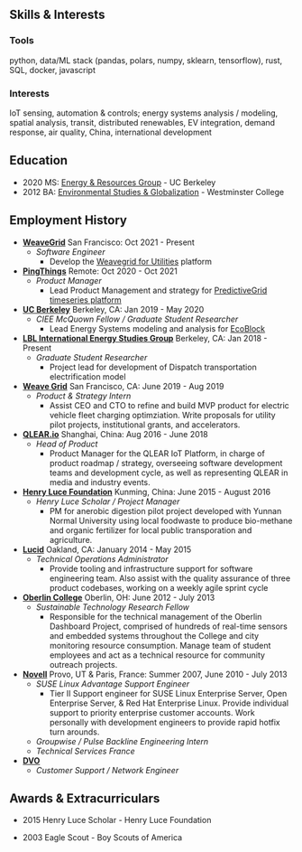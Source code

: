 ## Skills & Interests 
### Tools
python, data/ML stack (pandas, polars, numpy,  sklearn, tensorflow), rust, SQL, docker, javascript

### Interests
IoT sensing, automation & controls; energy systems analysis / modeling, spatial analysis, transit, distributed renewables, EV integration, demand response, air quality, China, international development

## Education
- 2020 MS: [Energy & Resources Group](https://erg.berkeley.edu/) - UC Berkeley
- 2012 BA: [Environmental Studies & Globalization](https://westminstercollege.edu/undergraduate/programs/environmental-studies) - Westminster College

## Employment History
- **[WeaveGrid](http:///)** San Francisco: Oct 2021 - Present
  - *Software Engineer*
    - Develop the [Weavegrid for Utilities](https://www.weavegrid.com/utilities) platform
- **[PingThings](http://pingthings.io/)** Remote: Oct 2020 - Oct 2021
  - *Product Manager*
    - Lead Product Management and strategy for [PredictiveGrid timeseries platform](https://www.pingthings.io/platform.html)
- **[UC Berkeley](http://erg.berkeley.edu/)** Berkeley, CA: Jan 2019 - May 2020
  - *CIEE McQuown Fellow / Graduate Student Researcher*
    - Lead Energy Systems modeling and analysis for [EcoBlock](https://ecoblock.berkeley.edu/)
 - **[LBL International Energy Studies Group](https://ies.lbl.gov/)** Berkeley, CA: Jan 2018 - Present
   - *Graduate Student Researcher*
     - Project lead for development of Dispatch transportation electrification model
- **[Weave Grid](https://www.weavegrid.com)** San Francisco, CA: June 2019 - Aug 2019
  - *Product & Strategy Intern*
    - Assist CEO and CTO to refine and build MVP product for electric vehicle fleet charging optimziation. Write proposals for utility pilot projects, institutional grants, and accelerators.
- **[QLEAR.io](http://www.qlear.io/)** Shanghai, China: Aug 2016 - June 2018
  - *Head of Product*
    - Product Manager for the QLEAR IoT Platform, in charge of product roadmap / strategy, overseeing software development teams and development cycle, as well as representing QLEAR in media and industry events.
- **[Henry Luce Foundation](http://www.hluce.org/lsprogram.aspx)** Kunming, China: June 2015 - August 2016
  - *Henry Luce Scholar / Project Manager*
    - PM for anerobic digestion pilot project developed with Yunnan Normal University using local foodwaste to produce bio-methane and organic fertilizer for local public transporation and agriculture.
- **[Lucid](https://lucidconnects.com/)** Oakland, CA: January 2014 - May 2015
  - *Technical Operations Administrator*
    - Provide tooling and infrastructure support for software engineering team. Also assist with the quality assurance of three product codebases, working on a weekly agile sprint cycle
- **[Oberlin College](http://www.oberlin.edu/)** Oberlin, OH: June 2012 - July 2013
  - *Sustainable Technology Research Fellow*
    - Responsible for the technical management of the Oberlin Dashboard Project, comprised of hundreds of real-time sensors and embedded systems throughout the College and city monitoring resource consumption. Manage team of student employees and act as a technical resource for community outreach projects.
- **[Novell](http://www.novell.com/)** Provo, UT & Paris, France: Summer 2007, June 2010 - July 2013
  - *SUSE Linux Advantage Support Engineer*
    - Tier II Support engineer for SUSE Linux Enterprise Server, Open Enterprise Server, & Red Hat Enterprise Linux. Provide individual support to priority enterprise customer accounts. Work personally with development engineers to provide rapid hotfix turn arounds.
  - *Groupwise / Pulse Backline Engineering Intern*
  - *Technical Services France*
- **[DVO](http://www.dvo.com/)** 
  - *Customer Support / Network Engineer*

## Awards & Extracurriculars
 - 2015 Henry Luce Scholar - Henry Luce Foundation
 <!-- - 2008-2010 Volunteer Missionary, Montreal, Canada -  Church of Jesus-Christ of Latter-day Saints -->
 - 2003 Eagle Scout - Boy Scouts of America
 
